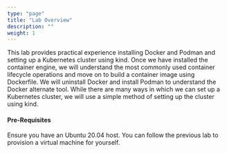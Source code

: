 ```yaml
---
type: "page"
title: "Lab Overview"
description: ""
weight: 1
---
```


This lab provides practical experience installing Docker and Podman and setting up a Kubernetes cluster using kind. Once we have installed the container engine, we will understand the most commonly used container lifecycle operations and move on to build a container image using Dockerfile. We will uninstall Docker and install Podman to understand the Docker alternate tool. While there are many ways in which we can set up a Kubernetes cluster, we will use a simple method of setting up the cluster using kind.

#### Pre-Requisites

Ensure you have an Ubuntu 20.04 host. You can follow the previous lab to provision a virtual machine for yourself.
